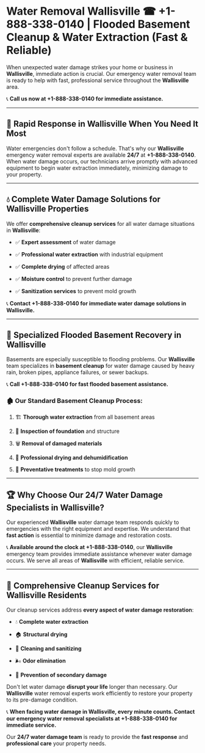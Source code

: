 # Water Removal Wallisville ☎ +1-888-338-0140 | Flooded Basement Cleanup & Water Extraction (Fast & Reliable)

When unexpected water damage strikes your home or business in **Wallisville**, immediate action is crucial. Our emergency water removal team is ready to help with fast, professional service throughout the **Wallisville** area. 

📞 **Call us now at +1-888-338-0140 for immediate assistance.**
---
## 🚀 Rapid Response in Wallisville When You Need It Most
Water emergencies don't follow a schedule. That's why our **Wallisville** emergency water removal experts are available **24/7** at **+1-888-338-0140**. When water damage occurs, our technicians arrive promptly with advanced equipment to begin water extraction immediately, minimizing damage to your property.
---
## 💧 Complete Water Damage Solutions for Wallisville Properties
We offer **comprehensive cleanup services** for all water damage situations in **Wallisville**:
- ✅ **Expert assessment** of water damage  
- ✅ **Professional water extraction** with industrial equipment  
- ✅ **Complete drying** of affected areas  
- ✅ **Moisture control** to prevent further damage  
- ✅ **Sanitization services** to prevent mold growth  
📞 **Contact +1-888-338-0140 for immediate water damage solutions in Wallisville.**
---
## 🌊 Specialized Flooded Basement Recovery in Wallisville
Basements are especially susceptible to flooding problems. Our **Wallisville** team specializes in **basement cleanup** for water damage caused by heavy rain, broken pipes, appliance failures, or sewer backups. 
📞 **Call +1-888-338-0140 for fast flooded basement assistance.**
### 🏚️ Our Standard Basement Cleanup Process:
1. 🏗️ **Thorough water extraction** from all basement areas  
2. 🔎 **Inspection of foundation** and structure  
3. 🗑️ **Removal of damaged materials**  
4. 💨 **Professional drying and dehumidification**  
5. 🚫 **Preventative treatments** to stop mold growth  
---
## 🏆 Why Choose Our 24/7 Water Damage Specialists in Wallisville?
Our experienced **Wallisville** water damage team responds quickly to emergencies with the right equipment and expertise. We understand that **fast action** is essential to minimize damage and restoration costs.
📞 **Available around the clock at +1-888-338-0140**, our **Wallisville** emergency team provides immediate assistance whenever water damage occurs. We serve all areas of **Wallisville** with efficient, reliable service.
---
## 🧹 Comprehensive Cleanup Services for Wallisville Residents
Our cleanup services address **every aspect of water damage restoration**:
- 💧 **Complete water extraction**  
- 🏠 **Structural drying**  
- 🧼 **Cleaning and sanitizing**  
- 🌬️ **Odor elimination**  
- 🚫 **Prevention of secondary damage**  
Don't let water damage **disrupt your life** longer than necessary. Our **Wallisville** water removal experts work efficiently to restore your property to its pre-damage condition.
📞 **When facing water damage in Wallisville, every minute counts. Contact our emergency water removal specialists at +1-888-338-0140 for immediate service.**
Our **24/7 water damage team** is ready to provide the **fast response** and **professional care** your property needs.
